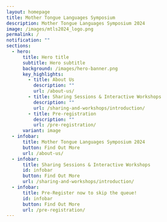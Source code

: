 ```yaml
---
layout: homepage
title: Mother Tongue Languages Symposium
description: Mother Tongue Languages Symposium 2024
image: /images/mtls2024_logo.png
permalink: /
notification: ""
sections:
  - hero:
      title: Hero title
      subtitle: Hero subtitle
      background: /images/hero-banner.png
      key_highlights:
        - title: About Us
          description: ""
          url: /about-us/
        - title: Sharing Sessions & Interactive Workshops
          description: ""
          url: /sharing-and-workshops/introduction/
        - title: Pre-registration
          description: ""
          url: /pre-registration/
      variant: image
  - infobar:
      title: Mother Tongue Languages Symposium 2024
      button: Find Out More
      url: /about-us/
  - infobar:
      title: Sharing Sessions & Interactive Workshops
      id: infobar
      button: Find Out More
      url: /sharing-and-workshops/introduction/
  - infobar:
      title: Pre-Register now to skip the queue!
      id: infobar
      button: Find Out More
      url: /pre-registration/
---
```

